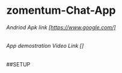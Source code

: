 # zomentum-Chat-App
###### Andriod Apk link [https://www.google.com/]
###### App demostration Video Link []

##SETUP
